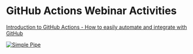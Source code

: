 # GitHub Actions Webinar Activities

[Introduction to GitHub Actions - How to easily automate and integrate with GitHub](https://nofluffjuststuff.com/training/597/introduction_to_github_actions__how_to_easily_automate_and_integrate_with_github_0)

[![Simple Pipe](https://github.com/j2trumpet/greetings-actions/actions/workflows/simple-pipe.yml/badge.svg)](https://github.com/j2trumpet/greetings-actions/actions/workflows/simple-pipe.yml)

